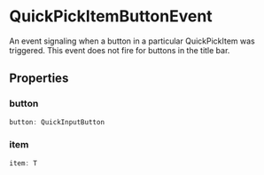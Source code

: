# QuickPickItemButtonEvent<T>

An event signaling when a button in a particular QuickPickItem was triggered. This event does not fire for buttons in the title bar.

## Properties

### button

```typescript
button: QuickInputButton
```

### item

```typescript
item: T
```

